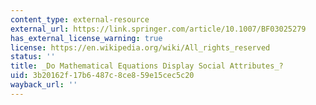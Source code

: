 ```yaml
---
content_type: external-resource
external_url: https://link.springer.com/article/10.1007/BF03025279
has_external_license_warning: true
license: https://en.wikipedia.org/wiki/All_rights_reserved
status: ''
title: _Do Mathematical Equations Display Social Attributes_?
uid: 3b20162f-17b6-487c-8ce8-59e15cec5c20
wayback_url: ''
---
```

